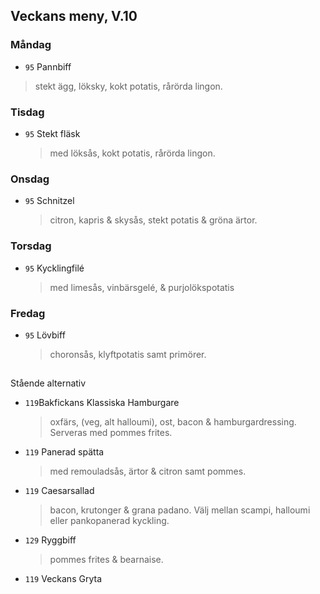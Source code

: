 ## Veckans meny, V.10

### Måndag 

*  `95` Pannbiff 
  > stekt ägg, löksky, kokt potatis, rårörda lingon. 
 
  


### Tisdag

* `95` Stekt fläsk 
  > med löksås, kokt potatis, rårörda lingon.  
  


### Onsdag

* `95` Schnitzel 
  > citron, kapris & skysås, stekt potatis  & gröna ärtor. 



### Torsdag

* `95` Kycklingfilé 
  > med limesås, vinbärsgelé, 
 & purjolökspotatis 

   
### Fredag

* `95` Lövbiff 
   > choronsås, klyftpotatis samt primörer. 
## 
Stående alternativ

* `119`Bakfickans Klassiska Hamburgare
  >oxfärs, (veg, alt halloumi), ost, bacon & hamburgardressing. Serveras med pommes frites.

* `119`  Panerad spätta
  >   med remouladsås, ärtor & citron samt pommes.

* `119` Caesarsallad
  > bacon, krutonger & grana padano. Välj mellan scampi, halloumi eller pankopanerad kyckling.
  
* `129` Ryggbiff
  > pommes frites & bearnaise.

* `119` Veckans Gryta 
  

